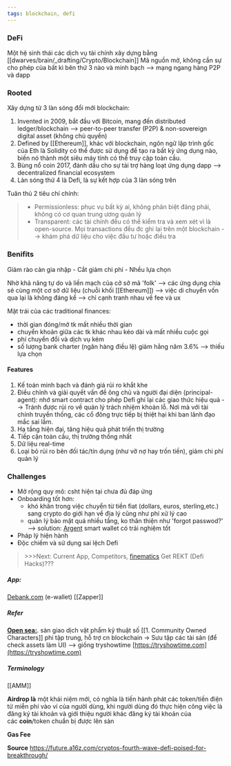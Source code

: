 ```yaml
---
tags: blockchain, defi
---
```


### DeFi
Một hệ sinh thái các dịch vụ tài chính xây dựng bằng [[dwarves/brain/_drafting/Crypto/Blockchain]]
Mã nguồn mở, không cần sự cho phép của bất kì bên thứ 3 nào và minh bạch --> mạng ngang hàng P2P và dapp

### Rooted
Xây dựng từ 3 làn sóng đổi mới blockchain:
1. Invented in 2009, bắt đầu với Bitcoin, mang đến distributed ledger/blockchain --> peer-to-peer transfer (P2P) & non-sovereign digital asset (không chủ quyền)
2. Defined by [[Ethereum]], khác với blockchain, ngôn ngữ lập trình gốc của Eth là Solidity có thể được sử dụng để tạo ra bất kỳ ứng dụng nào, biến nó thành một siêu máy tính có thể truy cập toàn cầu.
3. Bùng nổ coin 2017, đánh dấu cho sự tài trợ hàng loạt ứng dụng dapp --> decentralized financial ecosystem
4. Làn sóng thứ 4 là Defi, là sự kết hợp của 3 làn sóng trên

Tuân thủ 2 tiêu chí chính: 

> - Permissionless: phục vụ bất kỳ ai, không phân biệt đảng phái, không có cơ quan trung ương quản lý
> - Transparent: các tài chính đều có thể kiểm tra và xem xét vì là open-source. Mọi transactions đều đc ghi lại trên một blockchain --> khám phá dữ liệu cho việc đầu tư hoặc điều tra

### Benifits
Giảm rào cản gia nhập - Cắt giảm chi phí - Nhều lựa chọn

Nhờ khả năng tự do và liền mạch của cở sở mã 'folk' 
--> các ứng dụng chia sẻ cùng một cơ sở dữ liệu (chuỗi khối [[Ethereum]]) 
--> việc di chuyển vốn qua lại là không đáng kể --> chỉ cạnh tranh nhau về fee và ux

Mặt trái của các traditional finances:
- thời gian đóng/mở tk mất nhiều thời gian
- chuyển khoản giữa các tk khác nhau kéo dài và mất nhiều cuộc gọi
- phí chuyển đổi và dịch vụ kém
- số lượng bank charter (ngân hàng điều lệ) giảm hằng năm 3.6% --> thiếu lựa chọn

#### Features
1. Kế toán minh bạch và đánh giá rủi ro khắt khe
2. Điều chỉnh và giải quyết vấn đề ông chủ và người đại diện (principal-agent): nhớ smart contract cho phép Defi ghi lại các giao thức hiệu quả --> Tránh được rủi ro về quản lý trách nhiệm khoản lỗ. Nơi mà với tài chính truyền thống, các cổ đông trực tiếp bị thiệt hại khi ban lãnh đạo mắc sai lầm.
3. Hạ tầng hiện đại, tăng hiệu quả phát triển thị trường
4. Tiếp cận toàn cầu, thị trường thống nhất
5. Dữ liệu real-time
6. Loại bỏ rủi ro bên đối tác/tín dụng (như vỡ nợ hay trốn tiền), giảm chi phí quản lý

### Challenges
- Mở rộng quy mô: csht hiện tại chưa đủ đáp ứng
- Onboarding tốt hơn: 
	- khó khăn trong việc chuyển từ tiền fiat (dollars, euros, sterling,etc.) sang crypto do giới hạn về địa lý cũng như phí xử lý cao 
	- quản lý bảo mật quá nhiều tầng, ko thân thiện như 'forgot passwod?'
	--> solution: [Argent](https://www.argent.xyz/) smart wallet có trải nghiệm tốt
- Pháp lý hiện hành 
- Độc chiếm và sử dụng sai lệch Defi

> \>>>Next: Current App, Competitors, [finematics](https://www.youtube.com/channel/UCh1ob28ceGdqohUnR7vBACA) Get REKT (Defi Hacks)???

##### App:
[Debank.com](http://Debank.com) (e-wallet)
[[Zapper]]


##### Refer
 [**Open sea:**](https://opensea.io/collection/llamaz/?gclid=EAIaIQobChMI9pmdxJCR8QIVB6yWCh0pjw_iEAAYAiAAEgIa7fD_BwE). sàn giao dịch vật phẩm kỹ thuật số [[1. Community Owned Characters]] phi tập trung, hỗ trợ cn blockchain -> Sưu tập các tài sản (để check assets làm UI)
—> giống tryshowtime [https://tryshowtime.com](https://tryshowtime.com)

##### Terminology
[[AMM]]

**Airdrop là** một khái niệm mới, có nghĩa là tiến hành phát các token/tiền điện tử miễn phí vào ví của người dùng, khi người dùng đó thực hiện công việc là đăng ký tài khoản và giới thiệu người khác đăng ký tài khoản của các **coin**/token chuẩn bị được lên sàn

**Gas Fee**

**Source**
https://future.a16z.com/cryptos-fourth-wave-defi-poised-for-breakthrough/